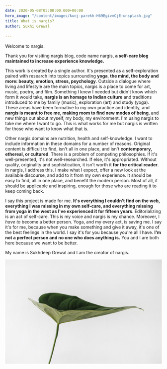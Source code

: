 ```yaml
---
date: 2020-05-08T05:00:00.000+00:00
hero_image: "/content/images/kunj-parekh-H69EgivmCjE-unsplash.jpg"
title: What is nargis?
author: Sukhi Grewal

---
```

Welcome to nargis.

Thank you for visiting nargis blog, code name nargis, **a self-care blog maintained to increase experience knowledge.**

This work is created by a single author. It's presented as a self-exploration paired with research into topics surrounding **yoga**, **the mind, the body and more: beauty, emotion, stress, psychology**. Outside a dialogue where living and lifestyle are the main topics, nargis is a place to come for art, music, poetry, and film. Something I knew I needed but didn't know which form it would take, **nargis is an homage to Indian culture** and traditions introduced to me by family (music), exploration (art) and study (yoga). These areas have been formative to my own practice and identity, and **nargis is meant to free me, making room to find new modes of being**, and new things out about myself, my body, my environment. I'm using nargis to take me where I want to go. This is what works for me but nargis is written for those who want to know what that is.

Other nargis domains are nutrition, health and self-knowledge. I want to include information in these domains for a number of reasons. Original content is difficult to find, isn't all in one place, and isn't **contemporary, ethereal, or cultured**. There is a problem of competing philosophies. If it's well-presented, it's not well-researched. If else, it's appropriated. Without quality, originality and sophistication, it isn't worth it **for the critical reader**. In nargis, I address this. I make what I expect, offer a new look at the available discourse, and add to it from my own experience. It should be easy to find, all in one place, and benefit the modern person. Most of all, it should be applicable and inspiring, enough for those who are reading it to keep coming back.

I say this project is made for me. **It's everything I couldn't find on the web, everything I was missing in my own self-care, and everything missing from yoga in the west as I've experienced it for fifteen years**. Editorializing is an act of self-care. This is my voice and nargis is my chance. Moreover, I _have to_ become a better person. Yoga, and my every act, is saving me. I say it's for me, because when you make something and give it away, it's one of the best feelings in the world. I say it's for you because you're all I have. **I'm not a perfect person and no one who does anything is.** You and I are both here because we want to be better.

My name is Sukhdeep Grewal and I am the creator of nargis.

![](/content/images/sarah-dorweiler-9Z1KRIfpBTM-unsplash.jpg)